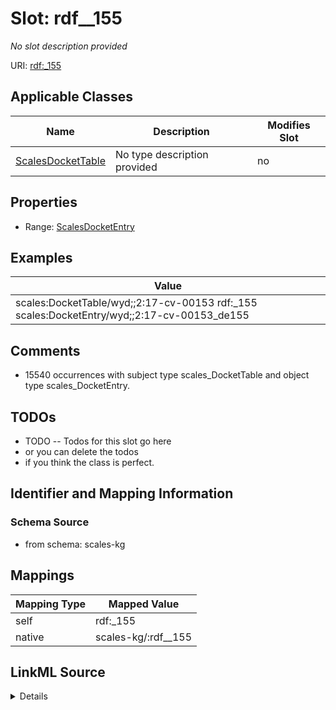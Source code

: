 

# Slot: rdf__155


_No slot description provided_





URI: [rdf:_155](http://www.w3.org/1999/02/22-rdf-syntax-ns#_155)



<!-- no inheritance hierarchy -->





## Applicable Classes

| Name | Description | Modifies Slot |
| --- | --- | --- |
| [ScalesDocketTable](../classes/ScalesDocketTable.md) | No type description provided |  no  |







## Properties

* Range: [ScalesDocketEntry](../classes/ScalesDocketEntry.md)






## Examples

| Value |
| --- |
| scales:DocketTable/wyd;;2:17-cv-00153 rdf:_155 scales:DocketEntry/wyd;;2:17-cv-00153_de155 |

## Comments

* 15540 occurrences with subject type scales_DocketTable and object type scales_DocketEntry.

## TODOs

* TODO -- Todos for this slot go here
* or you can delete the todos
* if you think the class is perfect.

## Identifier and Mapping Information







### Schema Source


* from schema: scales-kg




## Mappings

| Mapping Type | Mapped Value |
| ---  | ---  |
| self | rdf:_155 |
| native | scales-kg/:rdf__155 |




## LinkML Source

<details>
```yaml
name: rdf__155
description: No slot description provided
todos:
- TODO -- Todos for this slot go here
- or you can delete the todos
- if you think the class is perfect.
comments:
- 15540 occurrences with subject type scales_DocketTable and object type scales_DocketEntry.
examples:
- value: scales:DocketTable/wyd;;2:17-cv-00153 rdf:_155 scales:DocketEntry/wyd;;2:17-cv-00153_de155
from_schema: scales-kg
rank: 1000
slot_uri: rdf:_155
alias: rdf__155
domain_of:
- scales_DocketTable
range: scales_DocketEntry

```
</details>